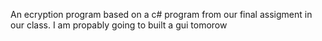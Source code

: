 An ecryption program based on a c# program from our final assigment in our class.
I am propably going to built a gui tomorow
